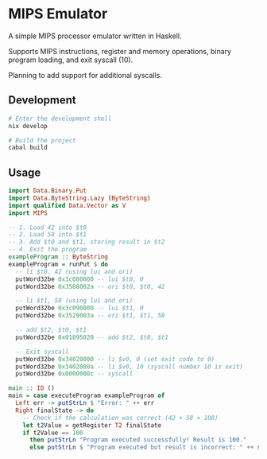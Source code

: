 # MIPS Emulator

A simple MIPS processor emulator written in Haskell.

Supports MIPS instructions, register and memory operations,
binary program loading, and exit syscall (10).

Planning to add support for additional syscalls.

## Development

```sh
# Enter the development shell
nix develop

# Build the project
cabal build
```

## Usage

```haskell
import Data.Binary.Put
import Data.ByteString.Lazy (ByteString)
import qualified Data.Vector as V
import MIPS

-- 1. Load 42 into $t0
-- 2. Load 58 into $t1
-- 3. Add $t0 and $t1, storing result in $t2
-- 4. Exit the program
exampleProgram :: ByteString
exampleProgram = runPut $ do
  -- li $t0, 42 (using lui and ori)
  putWord32be 0x3c080000 -- lui $t0, 0
  putWord32be 0x3508002a -- ori $t0, $t0, 42

  -- li $t1, 58 (using lui and ori)
  putWord32be 0x3c090000 -- lui $t1, 0
  putWord32be 0x3529003a -- ori $t1, $t1, 58

  -- add $t2, $t0, $t1
  putWord32be 0x01095020 -- add $t2, $t0, $t1

  -- Exit syscall
  putWord32be 0x34020000 -- li $v0, 0 (set exit code to 0)
  putWord32be 0x3402000a -- li $v0, 10 (syscall number 10 is exit)
  putWord32be 0x0000000c -- syscall

main :: IO ()
main = case executeProgram exampleProgram of
  Left err -> putStrLn $ "Error: " ++ err
  Right finalState -> do
    -- Check if the calculation was correct (42 + 58 = 100)
    let t2Value = getRegister T2 finalState
    if t2Value == 100
      then putStrLn "Program executed successfully! Result is 100."
      else putStrLn $ "Program executed but result is incorrect: " ++ show t2Value
```

